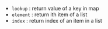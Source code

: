 + `lookup` : return value of a key in map
+ `element` : return ith item of a list
+ `index` : return index of an item in a list